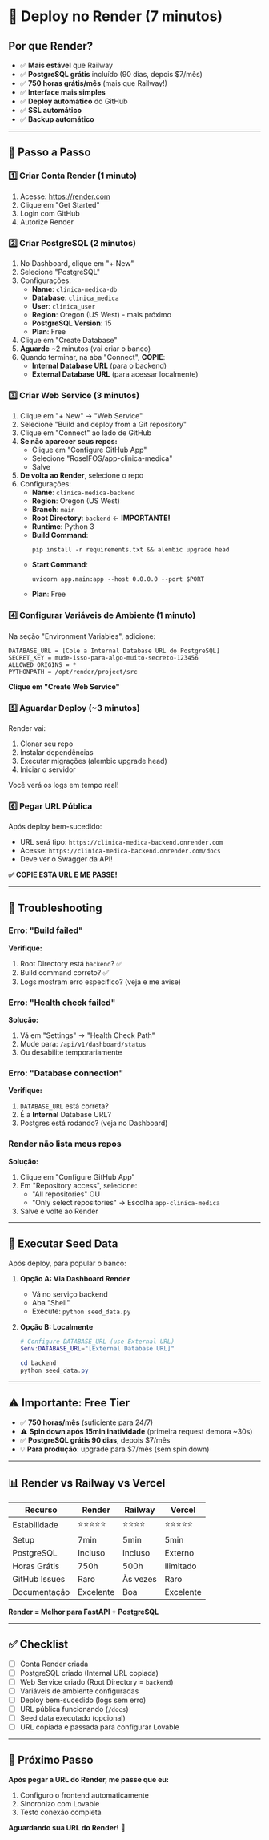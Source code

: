 # 🚀 Deploy no Render (7 minutos)

## Por que Render?

- ✅ **Mais estável** que Railway
- ✅ **PostgreSQL grátis** incluído (90 dias, depois $7/mês)
- ✅ **750 horas grátis/mês** (mais que Railway!)
- ✅ **Interface mais simples**
- ✅ **Deploy automático** do GitHub
- ✅ **SSL automático**
- ✅ **Backup automático**

---

## 🚀 Passo a Passo

### 1️⃣ Criar Conta Render (1 minuto)

1. Acesse: https://render.com
2. Clique em "Get Started"
3. Login com GitHub
4. Autorize Render

### 2️⃣ Criar PostgreSQL (2 minutos)

1. No Dashboard, clique em "+ New"
2. Selecione "PostgreSQL"
3. Configurações:
   - **Name**: `clinica-medica-db`
   - **Database**: `clinica_medica`
   - **User**: `clinica_user`
   - **Region**: Oregon (US West) - mais próximo
   - **PostgreSQL Version**: 15
   - **Plan**: Free
4. Clique em "Create Database"
5. **Aguarde** ~2 minutos (vai criar o banco)
6. Quando terminar, na aba "Connect", **COPIE**:
   - **Internal Database URL** (para o backend)
   - **External Database URL** (para acessar localmente)

### 3️⃣ Criar Web Service (3 minutos)

1. Clique em "+ New" → "Web Service"
2. Selecione "Build and deploy from a Git repository"
3. Clique em "Connect" ao lado de GitHub
4. **Se não aparecer seus repos:**
   - Clique em "Configure GitHub App"
   - Selecione "RoseIFOS/app-clinica-medica"
   - Salve
5. **De volta ao Render**, selecione o repo
6. Configurações:
   - **Name**: `clinica-medica-backend`
   - **Region**: Oregon (US West)
   - **Branch**: `main`
   - **Root Directory**: `backend` ← **IMPORTANTE!**
   - **Runtime**: Python 3
   - **Build Command**: 
     ```
     pip install -r requirements.txt && alembic upgrade head
     ```
   - **Start Command**:
     ```
     uvicorn app.main:app --host 0.0.0.0 --port $PORT
     ```
   - **Plan**: Free

### 4️⃣ Configurar Variáveis de Ambiente (1 minuto)

Na seção "Environment Variables", adicione:

```
DATABASE_URL = [Cole a Internal Database URL do PostgreSQL]
SECRET_KEY = mude-isso-para-algo-muito-secreto-123456
ALLOWED_ORIGINS = *
PYTHONPATH = /opt/render/project/src
```

**Clique em "Create Web Service"**

### 5️⃣ Aguardar Deploy (~3 minutos)

Render vai:
1. Clonar seu repo
2. Instalar dependências
3. Executar migrações (alembic upgrade head)
4. Iniciar o servidor

Você verá os logs em tempo real!

### 6️⃣ Pegar URL Pública

Após deploy bem-sucedido:
- URL será tipo: `https://clinica-medica-backend.onrender.com`
- Acesse: `https://clinica-medica-backend.onrender.com/docs`
- Deve ver o Swagger da API!

**✅ COPIE ESTA URL E ME PASSE!**

---

## 🔧 Troubleshooting

### Erro: "Build failed"

**Verifique:**
1. Root Directory está `backend`? ✅
2. Build command correto? ✅
3. Logs mostram erro específico? (veja e me avise)

### Erro: "Health check failed"

**Solução:**
1. Vá em "Settings" → "Health Check Path"
2. Mude para: `/api/v1/dashboard/status`
3. Ou desabilite temporariamente

### Erro: "Database connection"

**Verifique:**
1. `DATABASE_URL` está correta?
2. É a **Internal** Database URL?
3. Postgres está rodando? (veja no Dashboard)

### Render não lista meus repos

**Solução:**
1. Clique em "Configure GitHub App"
2. Em "Repository access", selecione:
   - "All repositories" OU
   - "Only select repositories" → Escolha `app-clinica-medica`
3. Salve e volte ao Render

---

## 💾 Executar Seed Data

Após deploy, para popular o banco:

1. **Opção A: Via Dashboard Render**
   - Vá no serviço backend
   - Aba "Shell"
   - Execute: `python seed_data.py`

2. **Opção B: Localmente**
   ```powershell
   # Configure DATABASE_URL (use External URL)
   $env:DATABASE_URL="[External Database URL]"
   
   cd backend
   python seed_data.py
   ```

---

## ⚠️ Importante: Free Tier

- ✅ **750 horas/mês** (suficiente para 24/7)
- ⚠️ **Spin down após 15min inatividade** (primeira request demora ~30s)
- ✅ **PostgreSQL grátis 90 dias**, depois $7/mês
- 💡 **Para produção**: upgrade para $7/mês (sem spin down)

---

## 📊 Render vs Railway vs Vercel

| Recurso | Render | Railway | Vercel |
|---------|--------|---------|--------|
| Estabilidade | ⭐⭐⭐⭐⭐ | ⭐⭐⭐⭐ | ⭐⭐⭐⭐⭐ |
| Setup | 7min | 5min | 5min |
| PostgreSQL | Incluso | Incluso | Externo |
| Horas Grátis | 750h | 500h | Ilimitado |
| GitHub Issues | Raro | Às vezes | Raro |
| Documentação | Excelente | Boa | Excelente |

**Render = Melhor para FastAPI + PostgreSQL**

---

## ✅ Checklist

- [ ] Conta Render criada
- [ ] PostgreSQL criado (Internal URL copiada)
- [ ] Web Service criado (Root Directory = `backend`)
- [ ] Variáveis de ambiente configuradas
- [ ] Deploy bem-sucedido (logs sem erro)
- [ ] URL pública funcionando (`/docs`)
- [ ] Seed data executado (opcional)
- [ ] URL copiada e passada para configurar Lovable

---

## 🎯 Próximo Passo

**Após pegar a URL do Render, me passe que eu:**
1. Configuro o frontend automaticamente
2. Sincronizo com Lovable
3. Testo conexão completa

**Aguardando sua URL do Render!** 🚀


